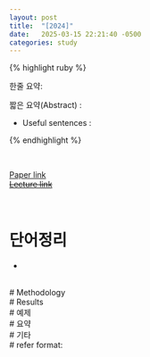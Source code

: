 ```yaml
---
layout: post
title:  "[2024]"  
date:   2025-03-15 22:21:40 -0500
categories: study
---
```


{% highlight ruby %}


한줄 요약: 



짧은 요약(Abstract) :    



* Useful sentences :  


{% endhighlight %}  

<br/>

[Paper link]()  
[~~Lecture link~~]()   

<br/>

# 단어정리  
*  







 
<br/>
# Methodology    






   
 
<br/>
# Results  






<br/>
# 예제  



<br/>  
# 요약   


<br/>  
# 기타  


<br/>
# refer format:     

